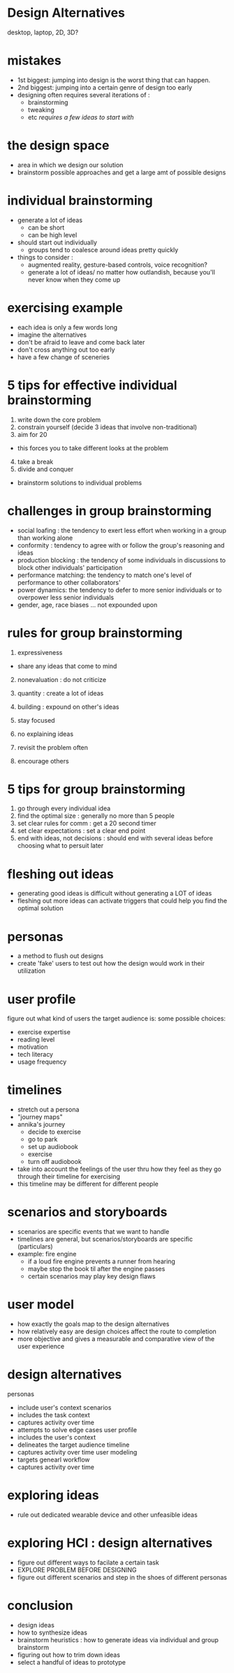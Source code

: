 # Design Alternatives

desktop, laptop, 2D, 3D?

# mistakes
- 1st biggest: jumping into design is the worst thing that can happen. 
- 2nd biggest: jumping into a certain genre of design too early
- designing often requires several iterations of :
  - brainstorming
  - tweaking
  - etc
*requires a few ideas to start with*

# the design space
- area in which we design our solution
- brainstorm possible approaches and get a large amt of possible designs

# individual brainstorming
- generate a lot of ideas
  - can be short
  - can be high level
- should start out individually
  - groups tend to coalesce around ideas pretty quickly
- things to consider : 
  - augmented reality, gesture-based controls, voice recognition?
  - generate a lot of ideas/ no matter how outlandish, because you'll never know when they come up

# exercising example
- each idea is only a few words long
- imagine the alternatives
- don't be afraid to leave and come back later
- don't cross anything out too early
- have a few change of sceneries

# 5 tips for effective individual brainstorming
1. write down the core problem
2. constrain yourself (decide 3 ideas that involve non-traditional) 
3. aim for 20 
  - this forces you to take different looks at the problem
4. take a break
5. divide and conquer
  - brainstorm solutions to individual problems

# challenges in group brainstorming
- social loafing : the tendency to exert less effort when working in a group than working alone
- conformity : tendency to agree with or follow the group's reasoning and ideas
- production blocking : the tendency of some individuals in discussions to block other individuals' participation
- performance matching: the tendency to match one's level of performance to other collaborators'
- power dynamics: the tendency to defer to more senior individuals or to overpower less senior individuals
- gender, age, race biases ... not expounded upon

# rules for group brainstorming
1. expressiveness 
  - share any ideas that come to mind
2. nonevaluation : do not criticize
3. quantity : create a lot of ideas
4. building : expound on other's ideas

5. stay focused
6. no explaining ideas
7. revisit the problem often
8. encourage others

# 5 tips for group brainstorming
1. go through every individual idea
2. find the optimal size : generally no more than 5 people
3. set clear rules for comm : get a 20 second timer
4. set clear expectations : set a clear end point
5. end with ideas, not decisions : should end with several ideas before choosing what to persuit later

# fleshing out ideas
- generating good ideas is difficult without generating a LOT of ideas
- fleshing out more ideas can activate triggers that could help you find the optimal solution

# personas
- a method to flush out designs
- create 'fake' users to test out how the design would work in their utilization

# user profile
figure out what kind of users the target audience is:
some possible choices: 
- exercise expertise
- reading level
- motivation
- tech literacy
- usage frequency

# timelines
- stretch out a persona
- "journey maps"
- annika's journey
  - decide to exercise
  - go to park
  - set up audiobook
  - exercise
  - turn off audiobook
- take into account the feelings of the user thru how they feel as they go through their timeline for exercising
- this timeline may be different for different people

# scenarios and storyboards
- scenarios are specific events that we want to handle
- timelines are general, but scenarios/storyboards are specific (particulars)
- example: fire engine
  - if a loud fire engine prevents a runner from hearing
  - maybe stop the book til after the engine passes
  - certain scenarios may play key design flaws

# user model
- how exactly the goals map to the design alternatives
- how relatively easy are design choices affect the route to completion
- more objective and gives a measurable and comparative view of the user experience

# design alternatives 

personas
- include user's context
scenarios
- includes the task context
- captures activity over time
- attempts to solve edge cases
user profile
- includes the user's context
- delineates the target audience
timeline
- captures activity over time
user modeling
- targets genearl workflow
- captures activity over time

# exploring ideas
- rule out dedicated wearable device and other unfeasible ideas

# exploring HCI : design alternatives
- figure out different ways to facilate a certain task
- EXPLORE PROBLEM BEFORE DESIGNING
- figure out different scenarios and step in the shoes of different personas

# conclusion
- design ideas
- how to synthesize ideas
- brainstorm heuristics : how to generate ideas via individual and group brainstorm
- figuring out how to trim down ideas
- select a handful of ideas to prototype
